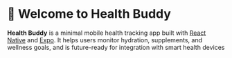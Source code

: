 # 👋 Welcome to Health Buddy

**Health Buddy** is a minimal mobile health tracking app built with [React Native](https://reactnative.dev/) and [Expo](https://expo.dev). It helps users monitor hydration, supplements, and wellness goals, and is future-ready for integration with smart health devices
